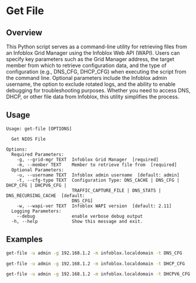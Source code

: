 # Get File

## Overview

This Python script serves as a command-line utility for retrieving files from an Infoblox Grid Manager using the
Infoblox Web API (WAPI). Users can specify key parameters such as the Grid Manager address, the target member from
which to retrieve configuration data, and the type of configuration  (e.g., DNS_CFG, DHCP_CFG) when executing the
script from the command line. Optional parameters include the Infoblox admin username, the option to exclude rotated
logs, and the ability to enable debugging for troubleshooting purposes. Whether you need to access DNS, DHCP, or
other file data from Infoblox, this utility simplifies the process.

## Usage

```
Usage: get-file [OPTIONS]

  Get NIOS File

Options:
  Required Parameters: 
    -g, --grid-mgr TEXT  Infoblox Grid Manager  [required]
    -m, --member TEXT    Member to retrieve file from  [required]
  Optional Parameters: 
    -u, --username TEXT  Infoblox admin username  [default: admin]
    -t, --cfg-type TEXT  Configuration Type: DNS_CACHE | DNS_CFG | DHCP_CFG | DHCPV6_CFG |
                         TRAFFIC_CAPTURE_FILE | DNS_STATS | DNS_RECURSING_CACHE  [default:
                         DNS_CFG]
    -w, --wapi-ver TEXT  Infoblox WAPI version  [default: 2.11]
  Logging Parameters: 
    --debug              enable verbose debug output
  -h, --help             Show this message and exit.

```

## Examples

```sh
get-file -u admin -g 192.168.1.2 -m infoblox.localdomain -t DNS_CFG
```

```sh
get-file -u admin -g 192.168.1.2 -m infoblox.localdomain -t DHCP_CFG
```

```sh
get-file -u admin -g 192.168.1.2 -m infoblox.localdomain -t DHCPV6_CFG
```
